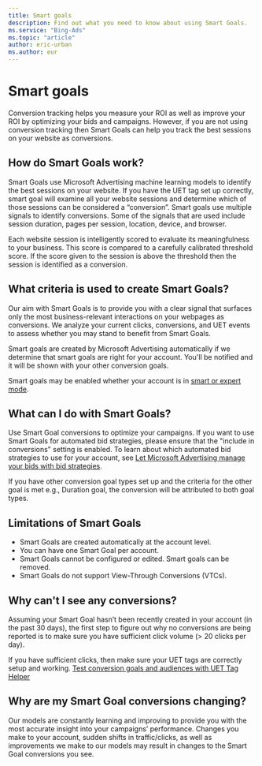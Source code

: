 ```yaml
---
title: Smart goals
description: Find out what you need to know about using Smart Goals.
ms.service: "Bing-Ads"
ms.topic: "article"
author: eric-urban
ms.author: eur
---
```


# Smart goals

Conversion tracking helps you measure your ROI as well as improve your ROI by optimizing your bids and campaigns. However, if you are not using conversion tracking then Smart Goals can help you track the best sessions on your website as conversions.

## How do Smart Goals work?

Smart Goals use Microsoft Advertising machine learning models to identify the best sessions on your website. If you have the UET tag set up correctly, smart goal will examine all your website sessions and determine which of those sessions can be considered a “conversion”. Smart goals use multiple signals to identify conversions. Some of the signals that are used include session duration, pages per session, location, device, and browser.

Each website session is intelligently scored to evaluate its meaningfulness to your business. This score is compared to a carefully calibrated threshold score. If the score given to the session is above the threshold then the session is identified as a conversion.

## What criteria is used to create Smart Goals?

Our aim with Smart Goals is to provide you with a clear signal that surfaces only the most business-relevant interactions on your webpages as conversions. We analyze your current clicks, conversions, and UET events to assess whether you may stand to benefit from Smart Goals.

Smart goals are created by Microsoft Advertising automatically if we determine that smart goals are right for your account. You'll be notified and it will be shown with your other conversion goals.

Smart goals may be enabled whether your account is in [smart or expert mode](./hlp_BA_CONC_SmartVsExpert.md).

## What can I do with Smart Goals?

Use Smart Goal conversions to optimize your campaigns. If you want to use Smart Goals for automated bid strategies, please ensure that the "include in conversions" setting is enabled. To learn about which automated bid strategies to use for your account, see [Let Microsoft Advertising manage your bids with bid strategies](./hlp_BA_CONC_BidStrategy.md).

If you have other conversion goal types set up and the criteria for the other goal is met e.g., Duration goal, the conversion will be attributed to both goal types.

## Limitations of Smart Goals

- Smart Goals are created automatically at the account level.
- You can have one Smart Goal per account.
- Smart Goals cannot be configured or edited. Smart goals can be removed.
- Smart Goals do not support View-Through Conversions (VTCs).

## Why can't I see any conversions?

Assuming your Smart Goal hasn’t been recently created in your account (in the past 30 days), the first step to figure out why no conversions are being reported is to make sure you have sufficient click volume (> 20 clicks per day).

If you have sufficient clicks, then make sure your UET tags are correctly setup and working. [Test conversion goals and audiences with UET Tag Helper](./hlp_BA_CONC_UET_TagHelper.md)

## Why are my Smart Goal conversions changing?

Our models are constantly learning and improving to provide you with the most accurate insight into your campaigns’ performance. Changes you make to your account, sudden shifts in traffic/clicks, as well as improvements we make to our models may result in changes to the Smart Goal conversions you see.


